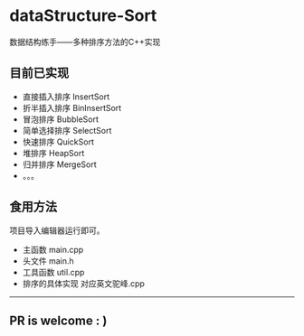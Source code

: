 # dataStructure-Sort
数据结构练手——多种排序方法的C++实现

## 目前已实现
- 直接插入排序 InsertSort
- 折半插入排序 BinInsertSort
- 冒泡排序 BubbleSort
- 简单选择排序 SelectSort
- 快速排序 QuickSort
- 堆排序 HeapSort
- 归并排序 MergeSort
- 。。。

## 食用方法
项目导入编辑器运行即可。
- 主函数 main.cpp
- 头文件 main.h
- 工具函数 util.cpp
- 排序的具体实现 对应英文驼峰.cpp

---
## PR is welcome : )
